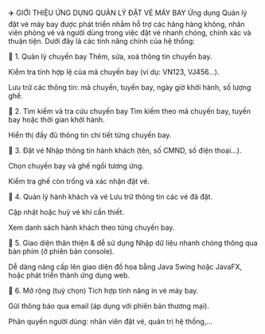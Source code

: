 ✈️ GIỚI THIỆU ỨNG DỤNG QUẢN LÝ ĐẶT VÉ MÁY BAY
Ứng dụng Quản lý đặt vé máy bay được phát triển nhằm hỗ trợ các hãng hàng không, nhân viên phòng vé và người dùng trong việc đặt vé nhanh chóng, chính xác và thuận tiện. Dưới đây là các tính năng chính của hệ thống:

🔹 1. Quản lý chuyến bay
Thêm, sửa, xoá thông tin chuyến bay.

Kiểm tra tính hợp lệ của mã chuyến bay (ví dụ: VN123, VJ456...).

Lưu trữ các thông tin: mã chuyến, tuyến bay, ngày giờ khởi hành, số lượng ghế.

🔹 2. Tìm kiếm và tra cứu chuyến bay
Tìm kiếm theo mã chuyến bay, tuyến bay hoặc thời gian khởi hành.

Hiển thị đầy đủ thông tin chi tiết từng chuyến bay.

🔹 3. Đặt vé
Nhập thông tin hành khách (tên, số CMND, số điện thoại...).

Chọn chuyến bay và ghế ngồi tương ứng.

Kiểm tra ghế còn trống và xác nhận đặt vé.

🔹 4. Quản lý hành khách và vé
Lưu trữ thông tin các vé đã đặt.

Cập nhật hoặc huỷ vé khi cần thiết.

Xem danh sách hành khách theo từng chuyến bay.

🔹 5. Giao diện thân thiện & dễ sử dụng
Nhập dữ liệu nhanh chóng thông qua bàn phím (ở phiên bản console).

Dễ dàng nâng cấp lên giao diện đồ họa bằng Java Swing hoặc JavaFX, hoặc phát triển thành ứng dụng web.

🔹 6. Mở rộng (tuỳ chọn)
Tích hợp tính năng in vé máy bay.

Gửi thông báo qua email (áp dụng với phiên bản thương mại).

Phân quyền người dùng: nhân viên đặt vé, quản trị hệ thống,…